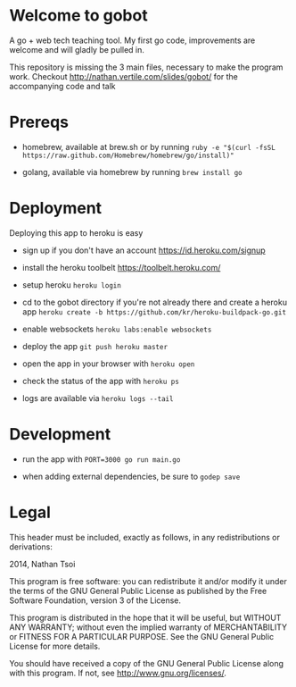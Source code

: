 # Welcome to gobot

A go + web tech teaching tool. My first go code, improvements are welcome and will gladly be pulled in.

This repository is missing the 3 main files, necessary to make the program work. Checkout http://nathan.vertile.com/slides/gobot/ for the accompanying code and talk

# Prereqs

 - homebrew, available at brew.sh or by running ```ruby -e "$(curl -fsSL https://raw.github.com/Homebrew/homebrew/go/install)"```

 - golang, available via homebrew by running ```brew install go```

# Deployment

Deploying this app to heroku is easy

 - sign up if you don't have an account https://id.heroku.com/signup

 - install the heroku toolbelt https://toolbelt.heroku.com/

 - setup heroku ```heroku login```

 - cd to the gobot directory if you're not already there and create a heroku app ```heroku create -b https://github.com/kr/heroku-buildpack-go.git```

 - enable websockets ```heroku labs:enable websockets```

 - deploy the app ```git push heroku master```

 - open the app in your browser with ```heroku open```

 - check the status of the app with ```heroku ps```

 - logs are available via ```heroku logs --tail```

# Development

 - run the app with ```PORT=3000 go run main.go```

 - when adding external dependencies, be sure to ```godep save```

# Legal

This header must be included, exactly as follows, in any redistributions or derivations:

2014, Nathan Tsoi

This program is free software: you can redistribute it and/or modify
it under the terms of the GNU General Public License as published by
the Free Software Foundation, version 3 of the License.

This program is distributed in the hope that it will be useful,
but WITHOUT ANY WARRANTY; without even the implied warranty of
MERCHANTABILITY or FITNESS FOR A PARTICULAR PURPOSE.  See the
GNU General Public License for more details.

You should have received a copy of the GNU General Public License
along with this program.  If not, see <http://www.gnu.org/licenses/>.

